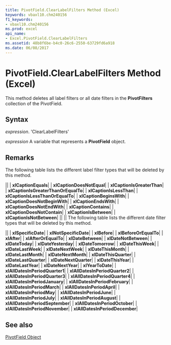 ```yaml
---
title: PivotField.ClearLabelFilters Method (Excel)
keywords: vbaxl10.chm240156
f1_keywords:
- vbaxl10.chm240156
ms.prod: excel
api_name:
- Excel.PivotField.ClearLabelFilters
ms.assetid: 48b8f6be-b4c0-26c6-2550-63729fd6a918
ms.date: 06/08/2017
---
```



# PivotField.ClearLabelFilters Method (Excel)

This method deletes all label filters or all date filters in the  **PivotFilters** collection of the PivotField.


## Syntax

 _expression_. 'ClearLabelFilters'

 _expression_ A variable that represents a **PivotField** object.


## Remarks

The following table lists the different label filter types that will be deleted by this method.



||
| **xlCaptionEquals**|
| **xlCaptionDoesNotEqual**|
| **xlCaptionIsGreaterThan**|
| **xlCaptionIsGreaterThanOrEqualTo**|
| **xlCaptionIsLessThan**|
| **xlCaptionIsLessThanOrEqualTo**|
| **xlCaptionBeginsWith**|
| **xlCaptionDoesNotBeginWith**|
| **xlCaptionEndsWith**|
| **xlCaptionDoesNotEndWith**|
| **xlCaptionContains**|
| **xlCaptionDoesNotContain**|
| **xlCaptionIsBetween**|
| **xlCaptionIsNotBetween**|
||
||
The following table lists the different date filter types that will be deleted by this method.



||
| **xlSpecificDate**|
| **xlNotSpecificDate**|
| **xlBefore**|
| **xlBeforeOrEqualTo**|
| **xlAfter**|
| **xlAfterOrEqualTo**|
| **xlDateBetween**|
| **xlDateNotBetween**|
| **xlDateToday**|
| **xlDateYesterday**|
| **xlDateTomorrow**|
| **xlDateThisWeek**|
| **xlDateLastWeek**|
| **xlDateNextWeek**|
| **xlDateThisMonth**|
| **xlDateLastMonth**|
| **xlDateNextMonth**|
| **xlDateThisQuarter**|
| **xlDateLastQuarter**|
| **xlDateNextQuarter**|
| **xlDateThisYear**|
| **xlDateLastYear**|
| **xlDateNextYear**|
| **xlYearToDate**|
| **xlAllDatesInPeriodQuarter1**|
| **xlAllDatesInPeriodQuarter2**|
| **xlAllDatesInPeriodQuarter3**|
| **xlAllDatesInPeriodQuarter4**|
| **xlAllDatesInPeriodJanuary**|
| **xlAllDatesInPeriodFebruary**|
| **xlAllDatesInPeriodMarch**|
| **xlAllDatesInPeriodApril**|
| **xlAllDatesInPeriodMay**|
| **xlAllDatesInPeriodJune**|
| **xlAllDatesInPeriodJuly**|
| **xlAllDatesInPeriodAugust**|
| **xlAllDatesInPeriodSeptember**|
| **xlAllDatesInPeriodOctober**|
| **xlAllDatesInPeriodNovember**|
| **xlAllDatesInPeriodDecember**|

## See also


[PivotField Object](Excel.PivotField.md)

